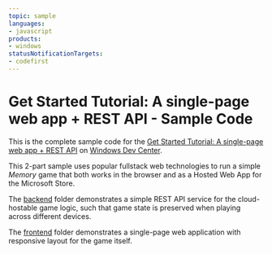 ```yaml
---
topic: sample
languages:
- javascript
products:
- windows
statusNotificationTargets:
- codefirst
---
```


# Get Started Tutorial: A single-page web app + REST API - Sample Code

This is the complete sample code for the [Get Started Tutorial: A single-page web app + REST API](https://docs.microsoft.com/en-us/windows/uwp/get-started/get-started-tutorial-fullstack-web-app) on [Windows Dev Center](https://developer.microsoft.com/en-us/windows).

This 2-part sample uses popular fullstack web technologies to run a simple *Memory* game that both works in the browser and as a Hosted Web App for the Microsoft Store.

The [backend](backend/README.md) folder demonstrates a simple REST API service for the cloud-hostable game logic, such that game state is preserved when playing across different devices.

The [frontend](frontend/README.md) folder  demonstrates a single-page web application with responsive layout for the game itself.
